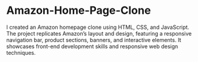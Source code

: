 # Amazon-Home-Page-Clone
I created an Amazon homepage clone using HTML, CSS, and JavaScript. The project replicates Amazon’s layout and design, featuring a responsive navigation bar, product sections, banners, and interactive elements. It showcases front-end development skills and responsive web design techniques.
